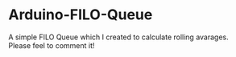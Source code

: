 # Arduino-FILO-Queue

A simple FILO Queue which I created to calculate rolling avarages.<br>
Please feel to comment it!

